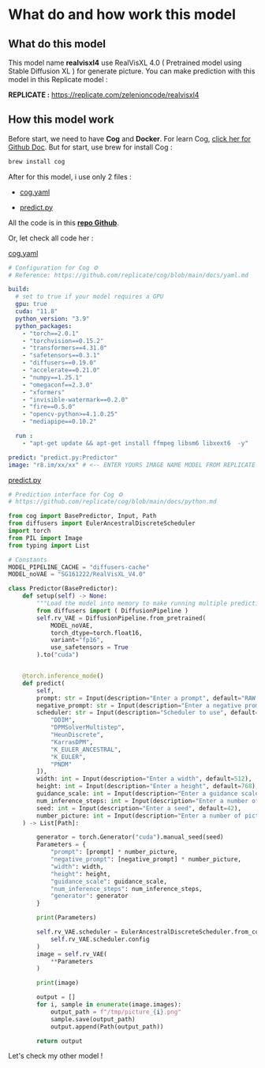 # What do and how work this model

## What do this model

This model name **realvisxl4** use RealVisXL 4.0 ( Pretrained model using Stable Diffusion XL ) for generate picture.
You can make prediction with this model in this Replicate model :

**REPLICATE :** https://replicate.com/zelenioncode/realvisxl4

## How this model work

Before start, we need to have **Cog** and **Docker**. For learn Cog, [click her for Github Doc](https://github.com/replicate/cog/tree/main).
But for start, use brew for install Cog :

```bash
brew install cog
```

After for this model, i use only 2 files :

- [cog.yaml](https://github.com/WGlint/RealVisXL-v4.0/blob/main/cog.yaml)

- [predict.py](https://github.com/WGlint/RealVisXL-v4.0/blob/main/predict.py)

All the code is in this [**repo Github**](https://github.com/WGlint/RealVisXL-v4.0).

Or, let check all code her :

[cog.yaml](https://github.com/WGlint/RealVisXL-v4.0/blob/main/cog.yaml)
```yaml
# Configuration for Cog ⚙️
# Reference: https://github.com/replicate/cog/blob/main/docs/yaml.md

build:
  # set to true if your model requires a GPU
  gpu: true
  cuda: "11.8"
  python_version: "3.9"
  python_packages:
    - "torch==2.0.1"
    - "torchvision==0.15.2"
    - "transformers==4.31.0"
    - "safetensors==0.3.1"
    - "diffusers==0.19.0"
    - "accelerate==0.21.0"
    - "numpy==1.25.1"
    - "omegaconf==2.3.0"
    - "xformers"
    - "invisible-watermark==0.2.0"
    - "fire==0.5.0"
    - "opencv-python>=4.1.0.25"
    - "mediapipe==0.10.2"

  run : 
    - "apt-get update && apt-get install ffmpeg libsm6 libxext6  -y"

predict: "predict.py:Predictor"
image: "r8.im/xx/xx" # <-- ENTER YOURS IMAGE NAME MODEL FROM REPLICATE
```
[predict.py](https://github.com/WGlint/RealVisXL-v4.0/blob/main/predict.py)
```python
# Prediction interface for Cog ⚙️
# https://github.com/replicate/cog/blob/main/docs/python.md

from cog import BasePredictor, Input, Path
from diffusers import EulerAncestralDiscreteScheduler
import torch
from PIL import Image
from typing import List

# Constants
MODEL_PIPELINE_CACHE = "diffusers-cache"
MODEL_noVAE = "SG161222/RealVisXL_V4.0"

class Predictor(BasePredictor):
    def setup(self) -> None:
        """Load the model into memory to make running multiple predictions efficient"""
        from diffusers import ( DiffusionPipeline )
        self.rv_VAE = DiffusionPipeline.from_pretrained(
            MODEL_noVAE,
            torch_dtype=torch.float16,
            variant="fp16",
            use_safetensors = True
        ).to("cuda")


    @torch.inference_mode()
    def predict(
        self,
        prompt: str = Input(description="Enter a prompt", default="RAW photo, a portrait photo of a latina woman in casual clothes, natural skin, 8k uhd, high quality, film grain, Fujifilm XT3"),
        negative_prompt: str = Input(description="Enter a negative prompt", default="(deformed iris, deformed pupils, semi-realistic, cgi, 3d, render, sketch, cartoon, drawing, anime:1.4), text, close up, cropped, out of frame, worst quality, low quality, jpeg artifacts, ugly, duplicate, morbid, mutilated, extra fingers, mutated hands, poorly drawn hands, poorly drawn face, mutation, deformed, blurry, dehydrated, bad anatomy, bad proportions, extra limbs, cloned face, disfigured, gross proportions, malformed limbs, missing arms, missing legs, extra arms, extra legs, fused fingers, too many fingers, long neck"),
        scheduler: str = Input(description="Scheduler to use", default="DDIM", choices=[
            "DDIM",
            "DPMSolverMultistep",
            "HeunDiscrete",
            "KarrasDPM",
            "K_EULER_ANCESTRAL",
            "K_EULER",
            "PNDM"
        ]),
        width: int = Input(description="Enter a width", default=512),
        height: int = Input(description="Enter a height", default=768),
        guidance_scale: int = Input(description="Enter a guidance scale", default=7),
        num_inference_steps: int = Input(description="Enter a number of inference steps", default=20),
        seed: int = Input(description="Enter a seed", default=42),
        number_picture: int = Input(description="Enter a number of picture", default=1, le=4, ge=1),
    ) -> List[Path]:

        generator = torch.Generator("cuda").manual_seed(seed)
        Parameters = {
            "prompt": [prompt] * number_picture,
            "negative_prompt": [negative_prompt] * number_picture,
            "width": width,
            "height": height,
            "guidance_scale": guidance_scale,
            "num_inference_steps": num_inference_steps,
            "generator": generator
        }

        print(Parameters)

        self.rv_VAE.scheduler = EulerAncestralDiscreteScheduler.from_config(
            self.rv_VAE.scheduler.config
        )
        image = self.rv_VAE(
            **Parameters
        )

        print(image)

        output = []
        for i, sample in enumerate(image.images):
            output_path = f"/tmp/picture_{i}.png"
            sample.save(output_path)
            output.append(Path(output_path))

        return output
```

Let's check my other model !
